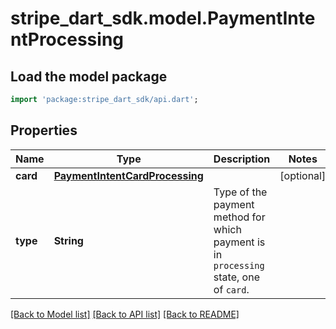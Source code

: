 # stripe_dart_sdk.model.PaymentIntentProcessing

## Load the model package
```dart
import 'package:stripe_dart_sdk/api.dart';
```

## Properties
Name | Type | Description | Notes
------------ | ------------- | ------------- | -------------
**card** | [**PaymentIntentCardProcessing**](PaymentIntentCardProcessing.md) |  | [optional] 
**type** | **String** | Type of the payment method for which payment is in `processing` state, one of `card`. | 

[[Back to Model list]](../README.md#documentation-for-models) [[Back to API list]](../README.md#documentation-for-api-endpoints) [[Back to README]](../README.md)


